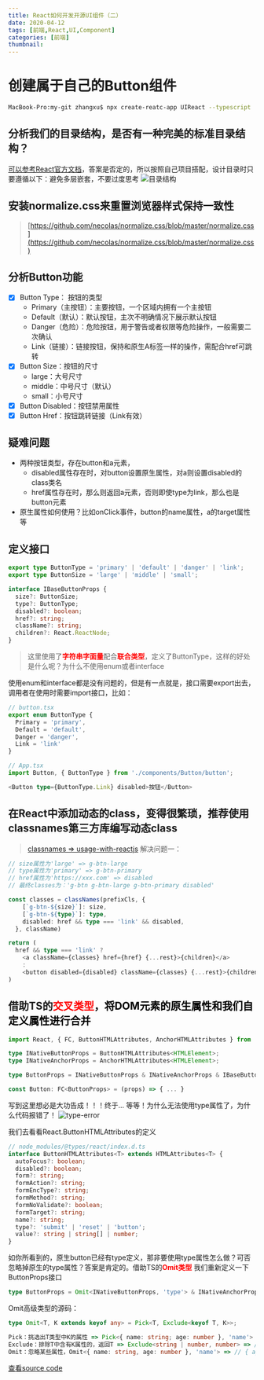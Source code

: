 ```yaml
---
title: React如何开发开源UI组件（二）
date: 2020-04-12
tags: [前端,React,UI,Component]
categories: [前端]
thumbnail:
---
```


# 创建属于自己的Button组件
```bash 
MacBook-Pro:my-git zhangxu$ npx create-reatc-app UIReact --typescript
```
## 分析我们的目录结构，是否有一种完美的标准目录结构？
[可以参考React官方文档](https://react.docschina.org/docs/faq-structure.html)，答案是否定的，所以按照自己项目搭配，设计目录时只要遵循以下：避免多层嵌套，不要过度思考
![目录结构](https://cdn.compelcode.com/image/fe/bc-file-structure.png)

## 安装normalize.css来重置浏览器样式保持一致性
> [https://github.com/necolas/normalize.css/blob/master/normalize.css](https://github.com/necolas/normalize.css/blob/master/normalize.css)

## 分析Button功能
- [x] Button Type： 按钮的类型
  - Primary（主按钮）：主要按钮，一个区域内拥有一个主按钮
  - Default（默认）：默认按钮，主次不明确情况下展示默认按钮
  - Danger（危险）：危险按钮，用于警告或者权限等危险操作，一般需要二次确认
  - Link（链接）：链接按钮，保持和原生A标签一样的操作，需配合href可跳转
- [x] Button Size：按钮的尺寸
  - large：大号尺寸
  - middle：中号尺寸（默认）
  - small：小号尺寸
- [x] Button Disabled：按钮禁用属性
- [x] Button Href：按钮跳转链接（Link有效）

## 疑难问题
- 两种按钮类型，存在button和a元素，
  - disabled属性存在时，对button设置原生属性，对a则设置disabled的class类名
  - href属性存在时，那么则返回a元素，否则即使type为link，那么也是button元素
- 原生属性如何使用？比如onClick事件，button的name属性，a的target属性等

## 定义接口
```ts
export type ButtonType = 'primary' | 'default' | 'danger' | 'link';
export type ButtonSize = 'large' | 'middle' | 'small';

interface IBaseButtonProps {
  size?: ButtonSize;
  type?: ButtonType;
  disabled?: boolean;
  href?: string;
  className?: string;
  children?: React.ReactNode;
}
```
> 这里使用了<span style="color: red; font-weight: bold;">字符串字面量</span>配合<span style="color: red; font-weight: bold;">联合类型</span>，定义了ButtonType，这样的好处是什么呢？为什么不使用enum或者interface

使用enum和interface都是没有问题的，但是有一点就是，接口需要export出去，调用者在使用时需要import接口，比如：
```ts
// button.tsx
export enum ButtonType {
  Primary = 'primary',
  Default = 'default',
  Danger = 'danger',
  Link = 'link'
}

// App.tsx
import Button, { ButtonType } from './components/Button/button';

<Button type={ButtonType.Link} disabled>按钮</Button>
```

## 在React中添加动态的class，变得很繁琐，推荐使用classnames第三方库编写动态class
> [classnames => usage-with-reactjs](https://www.npmjs.com/package/classnames#usage-with-reactjs)
解决问题一：
```ts
// size属性为'large' => g-btn-large
// type属性为'primary' => g-btn-primary
// href属性为'https://xxx.com' => disabled
// 最终classes为：'g-btn g-btn-large g-btn-primary disabled'

const classes = classNames(prefixCls, {
    [`g-btn-${size}`]: size,
    [`g-btn-${type}`]: type,
    disabled: href && type === 'link' && disabled,
  }, className)

return (
  href && type === 'link' ?
    <a className={classes} href={href} {...rest}>{children}</a>
    :
    <button disabled={disabled} className={classes} {...rest}>{children}</button>
)
```

## 借助TS的<span style="color: red; font-weight: bold;">交叉类型<span><span style="color: black; font-weight: 700;">，将DOM元素的原生属性和我们自定义属性进行合并</span>
```ts
import React, { FC, ButtonHTMLAttributes, AnchorHTMLAttributes } from 'react';

type INativeButtonProps = ButtonHTMLAttributes<HTMLElement>;
type INativeAnchorProps = AnchorHTMLAttributes<HTMLElement>;

type ButtonProps = INativeButtonProps & INativeAnchorProps & IBaseButtonProps;

const Button: FC<ButtonProps> = (props) => { ... }
```
写到这里想必是大功告成！！！终于...
等等！为什么无法使用type属性了，为什么代码报错了！
![type-error](https://cdn.compelcode.com/image/fe/bc-type-error.png)

我们去看看React.ButtonHTMLAttributes的定义
```ts
// node_modules/@types/react/index.d.ts
interface ButtonHTMLAttributes<T> extends HTMLAttributes<T> {
  autoFocus?: boolean;
  disabled?: boolean;
  form?: string;
  formAction?: string;
  formEncType?: string;
  formMethod?: string;
  formNoValidate?: boolean;
  formTarget?: string;
  name?: string;
  type?: 'submit' | 'reset' | 'button';
  value?: string | string[] | number;
}
```
如你所看到的，原生button已经有type定义，那非要使用type属性怎么做？可否忽略掉原生的type属性？答案是肯定的。借助TS的<span style="color: red; font-weight: bold;">Omit类型</span>
我们重新定义一下ButtonProps接口
```ts
type ButtonProps = Omit<INativeButtonProps, 'type'> & INativeAnchorProps & IBaseButtonProps;
```
Omit高级类型的源码：
```ts
type Omit<T, K extends keyof any> = Pick<T, Exclude<keyof T, K>>;
```
```ts
Pick：挑选出T类型中K的属性 => Pick<{ name: string; age: number }, 'name'> => // { name: string }
Exclude：排除T中含有K属性的，返回T => Exclude<string | number, number> => // string
Omit：忽略某些属性，Omit<{ name: string, age: number }, 'name'> => // { age: number }
```

[查看source code](https://github.com/ZAnsder/UIReact/blob/master/src/components/Button/button.tsx)